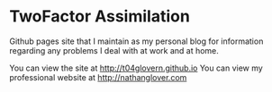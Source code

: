 TwoFactor Assimilation
============

Github pages site that I maintain as my personal blog for information regarding any problems I deal with at work and at home.

You can view the site at http://t04glovern.github.io
You can view my professional website at http://nathanglover.com
